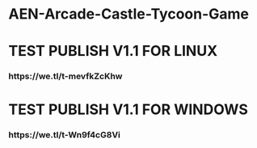 # AEN-Arcade-Castle-Tycoon-Game

<h1>TEST PUBLISH V1.1 FOR LINUX</h1>
<h3>https://we.tl/t-mevfkZcKhw</h3>

<h1>TEST PUBLISH V1.1 FOR WINDOWS</h1>
<h3>https://we.tl/t-Wn9f4cG8Vi</h3>
